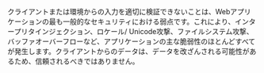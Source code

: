 
クライアントまたは環境からの入力を適切に検証できないことは、Webアプリケーションの最も一般的なセキュリティにおける弱点です。これにより、インタープリタインジェクション、ロケール/ Unicode攻撃、ファイルシステム攻撃、バッファオーバーフローなど、アプリケーションの主な脆弱性のほとんどすべてが発生します。クライアントからのデータは、データを改ざんされる可能性があるため、信頼されるべきではありません。
